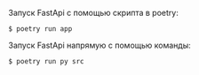 Запуск FastApi с помощью скрипта в poetry:
```shell
$ poetry run app
```
Запуск FastApi напрямую с помощью команды:
```shell
$ poetry run py src
```